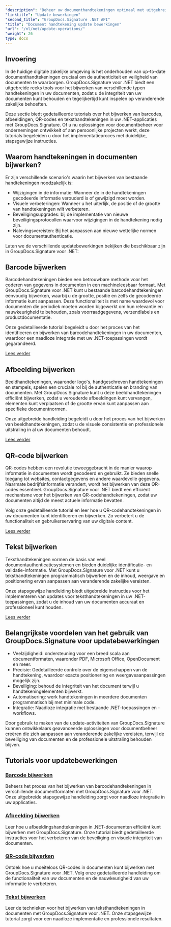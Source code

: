 ```yaml
---
"description": "Beheer uw documenthandtekeningen optimaal met uitgebreide tutorials voor het bijwerken van barcode-, afbeeldings-, QR-code- en teksthandtekeningen met GroupDocs.Signature voor .NET. Verbeter de beveiliging en documentintegriteit eenvoudig."
"linktitle": "Update-bewerkingen"
"second_title": "GroupDocs.Signature .NET API"
"title": "Document handtekening update bewerkingen"
"url": "/nl/net/update-operations/"
"weight": 26
type: docs
---
```

## Invoering

In de huidige digitale zakelijke omgeving is het onderhouden van up-to-date documenthandtekeningen cruciaal om de authenticiteit en veiligheid van documenten te waarborgen. GroupDocs.Signature voor .NET biedt een uitgebreide reeks tools voor het bijwerken van verschillende typen handtekeningen in uw documenten, zodat u de integriteit van uw documenten kunt behouden en tegelijkertijd kunt inspelen op veranderende zakelijke behoeften.

Deze sectie biedt gedetailleerde tutorials over het bijwerken van barcodes, afbeeldingen, QR-codes en teksthandtekeningen in uw .NET-applicaties met GroupDocs.Signature. Of u nu oplossingen voor documentbeheer voor ondernemingen ontwikkelt of aan persoonlijke projecten werkt, deze tutorials begeleiden u door het implementatieproces met duidelijke, stapsgewijze instructies.

## Waarom handtekeningen in documenten bijwerken?

Er zijn verschillende scenario's waarin het bijwerken van bestaande handtekeningen noodzakelijk is:

- Wijzigingen in de informatie: Wanneer de in de handtekeningen gecodeerde informatie verouderd is of gewijzigd moet worden.
- Visuele verbeteringen: Wanneer u het uiterlijk, de positie of de grootte van handtekeningen wilt verbeteren.
- Beveiligingsupgrades: bij de implementatie van nieuwe beveiligingsprotocollen waarvoor wijzigingen in de handtekening nodig zijn.
- Nalevingsvereisten: Bij het aanpassen aan nieuwe wettelijke normen voor documentauthenticatie.

Laten we de verschillende updatebewerkingen bekijken die beschikbaar zijn in GroupDocs.Signature voor .NET:

## Barcode bijwerken
Barcodehandtekeningen bieden een betrouwbare methode voor het coderen van gegevens in documenten in een machineleesbaar formaat. Met GroupDocs.Signature voor .NET kunt u bestaande barcodehandtekeningen eenvoudig bijwerken, waarbij u de grootte, positie en zelfs de gecodeerde informatie kunt aanpassen. Deze functionaliteit is met name waardevol voor documenten die periodiek moeten worden bijgewerkt om hun relevantie en nauwkeurigheid te behouden, zoals voorraadgegevens, verzendlabels en productdocumentatie.

Onze gedetailleerde tutorial begeleidt u door het proces van het identificeren en bijwerken van barcodehandtekeningen in uw documenten, waardoor een naadloze integratie met uw .NET-toepassingen wordt gegarandeerd.

[Lees verder](./update-barcode/)

## Afbeelding bijwerken
Beeldhandtekeningen, waaronder logo's, handgeschreven handtekeningen en stempels, spelen een cruciale rol bij de authenticatie en branding van documenten. Met GroupDocs.Signature kunt u deze beeldhandtekeningen efficiënt bijwerken, zodat u verouderde afbeeldingen kunt vervangen, elementen kunt verplaatsen of de grootte ervan kunt aanpassen aan specifieke documentnormen.

Onze uitgebreide handleiding begeleidt u door het proces van het bijwerken van beeldhandtekeningen, zodat u de visuele consistentie en professionele uitstraling in al uw documenten behoudt.

[Lees verder](./update-image/)

## QR-code bijwerken
QR-codes hebben een revolutie teweeggebracht in de manier waarop informatie in documenten wordt gecodeerd en gebruikt. Ze bieden snelle toegang tot websites, contactgegevens en andere waardevolle gegevens. Naarmate bedrijfsinformatie verandert, wordt het bijwerken van deze QR-codes essentieel. GroupDocs.Signature voor .NET biedt een efficiënt mechanisme voor het bijwerken van QR-codehandtekeningen, zodat uw documenten altijd de meest actuele informatie bevatten.

Volg onze gedetailleerde tutorial en leer hoe u QR-codehandtekeningen in uw documenten kunt identificeren en bijwerken. Zo verbetert u de functionaliteit en gebruikerservaring van uw digitale content.

[Lees verder](./update-qr-code/)

## Tekst bijwerken
Teksthandtekeningen vormen de basis van veel documentauthenticatiesystemen en bieden duidelijke identificatie- en validatie-informatie. Met GroupDocs.Signature voor .NET kunt u teksthandtekeningen programmatisch bijwerken en de inhoud, weergave en positionering ervan aanpassen aan veranderende zakelijke vereisten.

Onze stapsgewijze handleiding biedt uitgebreide instructies voor het implementeren van updates voor teksthandtekeningen in uw .NET-toepassingen, zodat u de inhoud van uw documenten accuraat en professioneel kunt houden.

[Lees verder](./update-text/)

## Belangrijkste voordelen van het gebruik van GroupDocs.Signature voor updatebewerkingen

- Veelzijdigheid: ondersteuning voor een breed scala aan documentformaten, waaronder PDF, Microsoft Office, OpenDocument en meer.
- Precisie: Gedetailleerde controle over de eigenschappen van de handtekening, waardoor exacte positionering en weergaveaanpassingen mogelijk zijn.
- Beveiliging: behoud de integriteit van het document terwijl u handtekeningelementen bijwerkt.
- Automatisering: werk handtekeningen in meerdere documenten programmatisch bij met minimale code.
- Integratie: Naadloze integratie met bestaande .NET-toepassingen en -workflows.

Door gebruik te maken van de update-activiteiten van GroupDocs.Signature kunnen ontwikkelaars geavanceerde oplossingen voor documentbeheer creëren die zich aanpassen aan veranderende zakelijke vereisten, terwijl de beveiliging van documenten en de professionele uitstraling behouden blijven.

## Tutorials voor updatebewerkingen
### [Barcode bijwerken](./update-barcode/)
Beheers het proces van het bijwerken van barcodehandtekeningen in verschillende documentformaten met GroupDocs.Signature voor .NET. Onze uitgebreide stapsgewijze handleiding zorgt voor naadloze integratie in uw applicaties.

### [Afbeelding bijwerken](./update-image/)
Leer hoe u afbeeldingshandtekeningen in .NET-documenten efficiënt kunt bijwerken met GroupDocs.Signature. Onze tutorial biedt gedetailleerde instructies voor het verbeteren van de beveiliging en visuele integriteit van documenten.

### [QR-code bijwerken](./update-qr-code/)
Ontdek hoe u moeiteloos QR-codes in documenten kunt bijwerken met GroupDocs.Signature voor .NET. Volg onze gedetailleerde handleiding om de functionaliteit van uw documenten en de nauwkeurigheid van uw informatie te verbeteren.

### [Tekst bijwerken](./update-text/)
Leer de technieken voor het bijwerken van teksthandtekeningen in documenten met GroupDocs.Signature voor .NET. Onze stapsgewijze tutorial zorgt voor een naadloze implementatie en professionele resultaten.